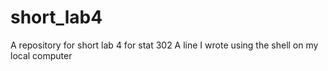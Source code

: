# short_lab4
A repository for short lab 4 for stat 302
A line I wrote using the shell on my local computer
